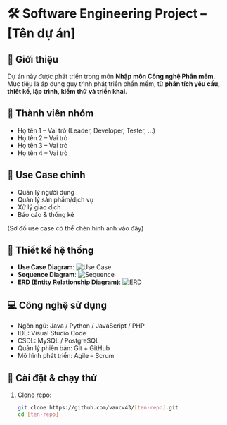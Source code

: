 # 🛠️ Software Engineering Project – [Tên dự án]

## 📌 Giới thiệu
Dự án này được phát triển trong môn **Nhập môn Công nghệ Phần mềm**.  
Mục tiêu là áp dụng quy trình phát triển phần mềm, từ **phân tích yêu cầu, thiết kế, lập trình, kiểm thử và triển khai**.  

## 👥 Thành viên nhóm
- Họ tên 1 – Vai trò (Leader, Developer, Tester, …)
- Họ tên 2 – Vai trò
- Họ tên 3 – Vai trò
- Họ tên 4 – Vai trò  

## 🎯 Use Case chính
- Quản lý người dùng
- Quản lý sản phẩm/dịch vụ
- Xử lý giao dịch
- Báo cáo & thống kê  

(Sơ đồ use case có thể chèn hình ảnh vào đây)

## 📐 Thiết kế hệ thống
- **Use Case Diagram**: ![Use Case](./docs/usecase.png)
- **Sequence Diagram**: ![Sequence](./docs/sequence.png)
- **ERD (Entity Relationship Diagram)**: ![ERD](./docs/erd.png)

## 💻 Công nghệ sử dụng
- Ngôn ngữ: Java / Python / JavaScript / PHP
- IDE: Visual Studio Code
- CSDL: MySQL / PostgreSQL
- Quản lý phiên bản: Git + GitHub
- Mô hình phát triển: Agile – Scrum  

## 🚀 Cài đặt & chạy thử
1. Clone repo:
   ```bash
   git clone https://github.com/vancv43/[ten-repo].git
   cd [ten-repo]

